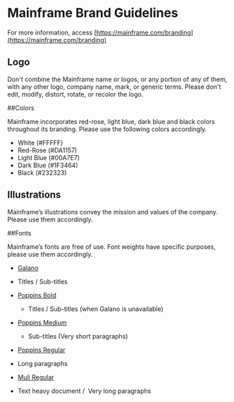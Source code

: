 
# Mainframe Brand Guidelines

For more information, access [https://mainframe.com/branding](https://mainframe.com/branding)

## Logo

Don't combine the Mainframe name or logos, or any portion of any of them, with any other logo, company name, mark, or generic terms. Please don't edit, modify, distort, rotate, or recolor the logo.


##Colors

Mainframe incorporates red-rose, light blue, dark blue and black colors throughout its branding. Please use the following colors accordingly.

- White (#FFFFF)
- Red-Rose (#DA1157)
- Light Blue (#00A7E7)
- Dark Blue (#1F3464)
- Black (#232323)

## Illustrations

Mainframe’s illustrations convey the mission and values of the company.  Please use them accordingly.

##Fonts

Mainframe’s fonts are free of use. Font weights have specific purposes, please use them accordingly.

- [Galano](https://www.fontfabric.com/galano-grotesque/)
 - Titles / Sub-titles

- [Poppins Bold](https://fonts.google.com/specimen/Poppins)
  - Titles / Sub-titles (when Galano is unavailable)

- [Poppins Medium](https://fonts.google.com/specimen/Poppins)
  - Sub-titles (Very short paragraphs)

- [Poppins Regular](https://fonts.google.com/specimen/Poppins)
 - Long paragraphs

- [Muli Regular](https://fonts.google.com/specimen/Muli)
 - Text heavy document /  Very long paragraphs
